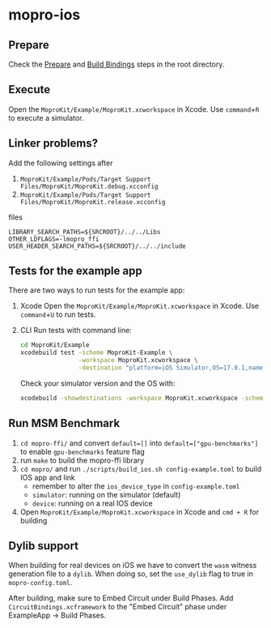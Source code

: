 # mopro-ios

## Prepare

<!--TODO: If the monorepo is seperated, update this-->

Check the [Prepare](../README.md#prepare) and [Build Bindings](../README.md#build-bindings) steps in the root directory.

## Execute

Open the `MoproKit/Example/MoproKit.xcworkspace` in Xcode.
Use `command`+`R` to execute a simulator.

## Linker problems?

Add the following settings after

1. `MoproKit/Example/Pods/Target Support Files/MoproKit/MoproKit.debug.xcconfig`
2. `MoproKit/Example/Pods/Target Support Files/MoproKit/MoproKit.release.xcconfig`

files

```
LIBRARY_SEARCH_PATHS=${SRCROOT}/../../Libs
OTHER_LDFLAGS=-lmopro_ffi
USER_HEADER_SEARCH_PATHS=${SRCROOT}/../../include
```

## Tests for the example app

There are two ways to run tests for the example app:

1. Xcode
   Open the `MoproKit/Example/MoproKit.xcworkspace` in Xcode.
   Use `command`+`U` to run tests.

2. CLI
   Run tests with command line:

    ```sh
    cd MoproKit/Example
    xcodebuild test -scheme MoproKit-Example \
                    -workspace MoproKit.xcworkspace \
                    -destination "platform=iOS Simulator,OS=17.0.1,name=iPhone 15 Pro"
    ```

    Check your simulator version and the OS with:

    ```sh
    xcodebuild -showdestinations -workspace MoproKit.xcworkspace -scheme MoproKit-Example
    ```

## Run MSM Benchmark

1. `cd mopro-ffi/` and convert `default=[]` into `default=["gpu-benchmarks"]` to enable `gpu-benchmarks` feature flag
2. run `make` to build the mopro-ffi library
3. `cd mopro/` and run `./scripts/build_ios.sh config-example.toml` to build IOS app and link
   * remember to alter the `ios_device_type` in `config-example.toml`
   * `simulator`: running on the simulator (default)
   * `device`: running on a real IOS device
4. Open `MoproKit/Example/MoproKit.xcworkspace` in Xcode and `cmd + R` for building

## Dylib support

When building for real devices on iOS we have to convert the `wasm` witness generation file to a `dylib`.
When doing so, set the `use_dylib` flag to true in `mopro-config.toml`.

After building, make sure to Embed Circuit under Build Phases. Add `CircuitBindings.xcframework` to the "Embed Circuit" phase under ExampleApp -> Build Phases.